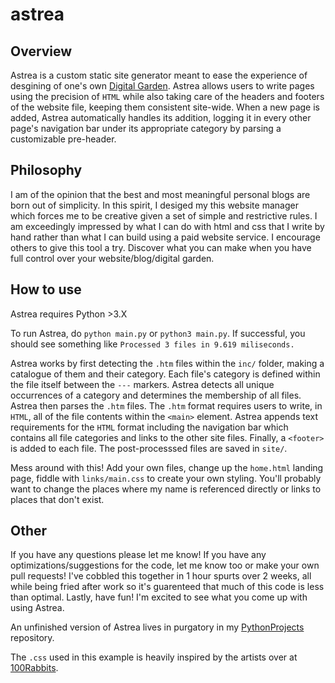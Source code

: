 # astrea

## Overview
Astrea is a custom static site generator meant to ease the experience of desgining of one's own [Digital Garden](https://maggieappleton.com/garden-history). Astrea allows users to write pages using the precision of `HTML` while also taking care of the headers and footers of the website file, keeping them consistent site-wide. When a new page is added, Astrea automatically handles its addition, logging it in every other page's navigation bar under its appropriate category by parsing a customizable pre-header.

## Philosophy
I am of the opinion that the best and most meaningful personal blogs are born out of simplicity. In this spirit, I desiged my this website manager which forces me to be creative given a set of simple and restrictive rules. I am exceedingly impressed by what I can do with html and css that I write by hand rather than what I can build using a paid website service. I encourage others to give this tool a try. Discover what you can make when you have full control over your website/blog/digital garden.

## How to use
Astrea requires Python >3.X

To run Astrea, do `python main.py` or `python3 main.py`. If successful, you should see something like `Processed 3 files in 9.619 miliseconds.`

Astrea works by first detecting the `.htm` files within the `inc/` folder, making a catalogue of them and their category. Each file's category is defined within the file itself between the `---` markers. Astrea detects all unique occurrences of a category and determines the membership of all files.  Astrea then parses the `.htm` files. The `.htm` format requires users to write, in `HTML`, all of the file contents within the `<main>` element. Astrea appends text requirements for the `HTML` format including the navigation bar which contains all file categories and links to the other site files. Finally, a `<footer>` is added to each file. The post-processsed files are saved in `site/`.

Mess around with this! Add your own files, change up the `home.html` landing page, fiddle with `links/main.css` to create your own styling. You'll probably want to change the places where my name is referenced directly or links to places that don't exist.

## Other
If you have any questions please let me know! If you have any optimizations/suggestions for the code, let me know too or make your own pull requests! I've cobbled this together in 1 hour spurts over 2 weeks, all while being fried after work so it's guarenteed that much of this code is less than optimal. Lastly, have fun! I'm excited to see what you come up with using Astrea. 

An unfinished version of Astrea lives in purgatory in my [PythonProjects](https://github.com/seanlabean/PythonProjects/tree/master/SiteGenerator) repository.

The `.css` used in this example is heavily inspired by the artists over at [100Rabbits](https://100r.co). 